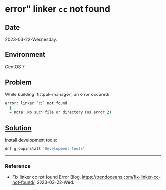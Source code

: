 # error" linker `cc` not found

## Date

2023-03-22-Wednesday.

## Environment

CentOS 7

## Problem

While building 'flatpak-manager', an error occured:

```Bash
error: linker `cc` not found
  |
  = note: No such file or directory (os error 2)
```

## [Solution](https://trendoceans.com/fix-linker-cc-not-found/)

Install development tools:

```Bash
dnf groupinstall "Development Tools"
```

---

### Reference
- Fix linker cc not found Error Blog, https://trendoceans.com/fix-linker-cc-not-found/, 2023-03-22-Wed.
